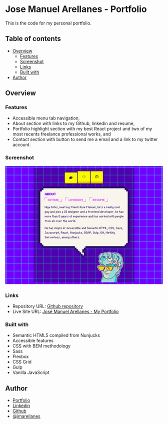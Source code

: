 # Jose Manuel Arellanes - Portfolio

This is the code for my personal portfolio.

## Table of contents

- [Overview](#overview)
  - [Features](#features)
  - [Screenshot](#screenshot)
  - [Links](#links)
  - [Built with](#built-with)
- [Author](#author)

## Overview

### Features

- Accessible menu tab navigation,
- About section with links to my Github, linkedin and resume,
- Portfolio highlight section with my best React project and two of my most recents freelance professional works, and
- Contact section with button to send me a email and a link to my twitter account.

### Screenshot

![Screenshot](./src/images/cover.png)

### Links

- Repository URL: [Github repository](https://github.com/jmarellanes/jm__portfolio-pixel)
- Live Site URL: [José Manuel Arellanes - My Portfolio](https://josearellanes.me/)

### Built with

- Semantic HTML5 compiled from Nunjucks
- Accessible features
- CSS with BEM methodology
- Sass
- Flexbox
- CSS Grid
- Gulp
- Vanilla JavaScript

## Author

- [Portfolio](http://www.josearellanes.me/)
- [Linkedin](https://www.linkedin.com/in/jmarellanes/)
- [Github](https://www.github.com/jmarellanes)
- [@jmarellanes](https://twitter.com/jmarellanes)
